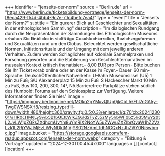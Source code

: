 +++
identifier = "jenseits-der-norm"
source = "Berlin.de"
url = "https://www.berlin.de/tickets/bildung-vortraege/jenseits-der-norm-f8eca429-f54d-4bb4-9c7e-70c4befc7ea4/"
type = "event"
title = "Jenseits der Norm?"
subtitle = "Ein queerer Blick auf Geschlechter und Sexualitäten in der ethnologischen Sammlung"
description = "Im dialogischen Rundgang durch die Neupräsentation der Sammlungen des Ethnologischen Museums erhalten Sie Einblicke in vielfältige Geschlechterrollen, Beziehungsformen und Sexualitäten rund um den Globus. Beleuchtet werden gesellschaftliche Normen, Initiationsrituale und der Umgang mit dem jeweilig anderen Verhalten. Zudem werden Schlaglichter auf koloniale Sammelpraxen und Forschung geworfen und die Etablierung von Geschlechternarrativen im musealen Kontext kritisch thematisiert.- 8,00 EUR pro Person - Bitte buchen Sie Ihr Ticket vorab online oder an der Kasse im Foyer.- Dauer: 60 min- Sprache: DeutschÖffentlicher Nahverkehr: U-Bahn Museumsinsel (U5) 1 Min zu Fuß; S/U Alexanderplatz 15 Min zu Fuß; S Hackescher Markt 10 Min zu Fuß, Bus 100, 200, 300, 147, N5.Barrierefreie Parkplätze stehen südlich des Humboldt Forums auf dem Schlossplatz zur Verfügung. Weitere Informationen finden Sie hier."
image = "https://imgproxy.berlinonline.net/MOkq2gYMuvQlUp0jkCbL56Fhl7nGA5y-Twg0WSNSXH8/resizing_type:fill-down/width:480/height:360/gravity:fp:0.5:0.38/enlarge:1/q:70/cb:2024123001/aHR0cHM6Ly9wb3B1bGEtbWlkZGxld2FyZS5zMy5hbWF6b25hd3MuY29tL2JvLW1pZGRsZXdhcmUvYm8uYmRlX2NoYW5uZWwuZXZlbnQvaW1hZ2VzLzk1L2RjYWJiMjEzLWIyNDktMjVjYS02NzVmLTdhNGQxNzJhZWY0Ni5wbmc.jpg"
image_bucket = "https://storage.googleapis.com/fem-readup.appspot.com/jenseits-der-norm.webp"
category = "Bildung & Vorträge"
updated = "2024-12-30T00:45:47.000"
languages = []
[contact]
[location]
+++